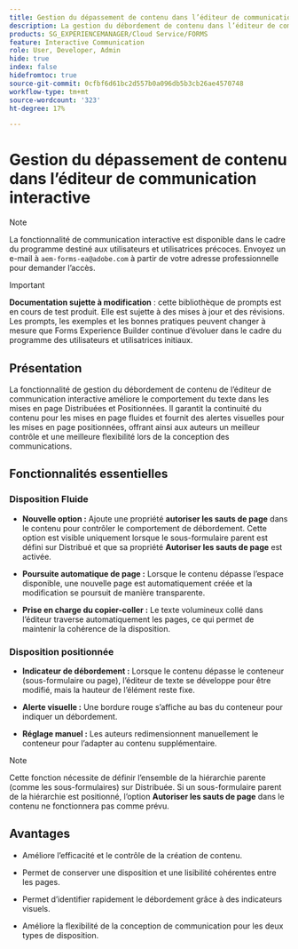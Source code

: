```yaml
---
title: Gestion du dépassement de contenu dans l’éditeur de communication interactive
description: La gestion du débordement de contenu dans l’éditeur de communication interactive améliore le comportement du texte dans les dispositions positionnées et distribuées.
products: SG_EXPERIENCEMANAGER/Cloud Service/FORMS
feature: Interactive Communication
role: User, Developer, Admin
hide: true
index: false
hidefromtoc: true
source-git-commit: 0cfbf6d61bc2d557b0a096db5b3cb26ae4570748
workflow-type: tm+mt
source-wordcount: '323'
ht-degree: 17%

---
```



# Gestion du dépassement de contenu dans l’éditeur de communication interactive

>[!NOTE]
>
> La fonctionnalité de communication interactive est disponible dans le cadre du programme destiné aux utilisateurs et utilisatrices précoces. Envoyez un e-mail à `aem-forms-ea@adobe.com` à partir de votre adresse professionnelle pour demander l’accès.

>[!IMPORTANT]
>
> **Documentation sujette à modification** : cette bibliothèque de prompts est en cours de test produit. Elle est sujette à des mises à jour et des révisions. Les prompts, les exemples et les bonnes pratiques peuvent changer à mesure que Forms Experience Builder continue d’évoluer dans le cadre du programme des utilisateurs et utilisatrices initiaux.

## Présentation

La fonctionnalité de gestion du débordement de contenu de l’éditeur de communication interactive améliore le comportement du texte dans les mises en page Distribuées et Positionnées.
Il garantit la continuité du contenu pour les mises en page fluides et fournit des alertes visuelles pour les mises en page positionnées, offrant ainsi aux auteurs un meilleur contrôle et une meilleure flexibilité lors de la conception des communications.

## Fonctionnalités essentielles

### Disposition Fluide

- **Nouvelle option :**
Ajoute une propriété **autoriser les sauts de page** dans le contenu pour contrôler le comportement de débordement. Cette option est visible uniquement lorsque le sous-formulaire parent est défini sur Distribué et que sa propriété **Autoriser les sauts de page** est activée.

- **Poursuite automatique de page :**
Lorsque le contenu dépasse l’espace disponible, une nouvelle page est automatiquement créée et la modification se poursuit de manière transparente.

- **Prise en charge du copier-coller :**
Le texte volumineux collé dans l’éditeur traverse automatiquement les pages, ce qui permet de maintenir la cohérence de la disposition.

### Disposition positionnée

- **Indicateur de débordement :**
Lorsque le contenu dépasse le conteneur (sous-formulaire ou page), l’éditeur de texte se développe pour être modifié, mais la hauteur de l’élément reste fixe.

- **Alerte visuelle :**
Une bordure rouge s’affiche au bas du conteneur pour indiquer un débordement.

- **Réglage manuel :**
Les auteurs redimensionnent manuellement le conteneur pour l’adapter au contenu supplémentaire.

>[!NOTE]
>
> Cette fonction nécessite de définir l’ensemble de la hiérarchie parente (comme les sous-formulaires) sur Distribuée. Si un sous-formulaire parent de la hiérarchie est positionné, l’option **Autoriser les sauts de page** dans le contenu ne fonctionnera pas comme prévu.

## Avantages

- Améliore l’efficacité et le contrôle de la création de contenu.

- Permet de conserver une disposition et une lisibilité cohérentes entre les pages.

- Permet d’identifier rapidement le débordement grâce à des indicateurs visuels.

- Améliore la flexibilité de la conception de communication pour les deux types de disposition.
